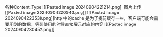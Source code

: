 各种Content_Type
![[Pasted image 20240904221214.png]]
图片上传
![[Pasted image 20240904220946.png]]
![[Pasted image 20240904223538.png]]http 中的cache 是为了提前缓存一些，客户端可能会需要用到的数据，等到使用的时候直接展示对应的内容
![[Pasted image 20240904230452.png]]

